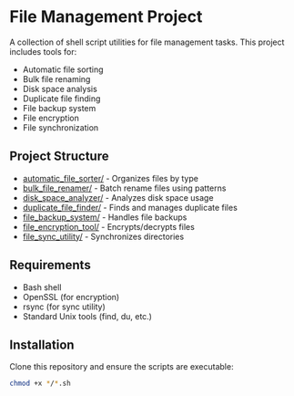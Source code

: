 # File Management Project

A collection of shell script utilities for file management tasks. This project includes tools for:

- Automatic file sorting
- Bulk file renaming
- Disk space analysis
- Duplicate file finding
- File backup system
- File encryption
- File synchronization

## Project Structure

- [automatic_file_sorter/](automatic_file_sorter/) - Organizes files by type
- [bulk_file_renamer/](bulk_file_renamer/) - Batch rename files using patterns
- [disk_space_analyzer/](disk_space_analyzer/) - Analyzes disk space usage
- [duplicate_file_finder/](duplicate_file_finder/) - Finds and manages duplicate files
- [file_backup_system/](file_backup_system/) - Handles file backups
- [file_encryption_tool/](file_encryption_tool/) - Encrypts/decrypts files
- [file_sync_utility/](file_sync_utility/) - Synchronizes directories

## Requirements

- Bash shell
- OpenSSL (for encryption)
- rsync (for sync utility)
- Standard Unix tools (find, du, etc.)

## Installation

Clone this repository and ensure the scripts are executable:

```bash
chmod +x */*.sh